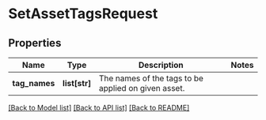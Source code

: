 # SetAssetTagsRequest

## Properties
Name | Type | Description | Notes
------------ | ------------- | ------------- | -------------
**tag_names** | **list[str]** | The names of the tags to be applied on given asset. | 

[[Back to Model list]](../README.md#documentation-for-models) [[Back to API list]](../README.md#documentation-for-api-endpoints) [[Back to README]](../README.md)

